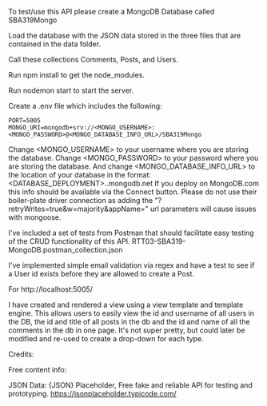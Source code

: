 To test/use this API please create a MongoDB Database called SBA319Mongo

Load the database with the JSON data stored in the three files that are contained in the data folder. 

Call these collections Comments, Posts, and Users.  

Run npm install to get the node_modules.

Run nodemon start to start the server. 

Create a .env file which includes the following:

```
PORT=5005
MONGO_URI=mongodb+srv://<MONGO_USERNAME>:<MONGO_PASSWORD>@<MONGO_DATABASE_INFO_URL>/SBA319Mongo
```
Change <MONGO_USERNAME> to your username where you are storing the database.  Change <MONGO_PASSWORD> to your password where you are storing the database. And change <MONGO_DATABASE_INFO_URL> to the location of your database in the format: <DATABASE_DEPLOYMENT>.<STRING>.mongodb.net If you deploy on MongoDB.com this info should be available via the Connect button.  Please do not use their boiler-plate driver connection as adding the "?retryWrites=true&w=majority&appName=" url parameters will cause issues with mongoose.

I've included a set of tests from Postman that should facilitate easy testing of the CRUD functionality of this API. RTT03-SBA319-MongoDB.postman_collection.json


I've implemented simple email validation via regex and have a test to see if a User id exists before they are allowed to create a Post.

For http://localhost:5005/

I have created and rendered a view using a view template and template engine. This allows users to easily view the id and username of all users in the DB, the id and title of all posts in the db and the id and name of all the comments in the db in one page. It's not super pretty, but could later be modified and re-used to create a drop-down for each type.


Credits:

Free content info:

JSON Data: {JSON} Placeholder, Free fake and reliable API for testing and prototyping. https://jsonplaceholder.typicode.com/
